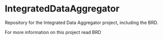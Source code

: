 # IntegratedDataAggregator
Repository for the Integrated Data Aggregator project, including the BRD.

For more information on this project read BRD
